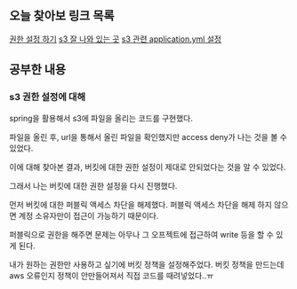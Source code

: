 ## 오늘 찾아보 링크 목록

[권한 설정 하기](https://overcome-the-limits.tistory.com/334)
[s3 잘 나와 있는 곳](https://inpa.tistory.com/entry/AWS-%F0%9F%93%9A-S3-%EB%B2%84%ED%82%B7-%EC%83%9D%EC%84%B1-%EC%82%AC%EC%9A%A9%EB%B2%95-%EC%8B%A4%EC%A0%84-%EA%B5%AC%EC%B6%95#)
[s3 관련 application.yml 설정](https://antdev.tistory.com/93)

## 공부한 내용

### s3 권한 설정에 대해

spring을 활용해서 s3에 파일을 올리는 코드를 구현했다.

파일을 올린 후, url을 통해서 올린 파일을 확인했지만 access deny가 나는 것을 볼 수 있었다.

이에 대해 찾아본 결과, 버킷에 대한 권한 설정이 제대로 안되었다는 것을 알 수 있었다.

그래서 나는 버킷에 대한 권한 설정을 다시 진행했다.

먼저 버킷에 대한 퍼블릭 액세스 차단을 해제했다. 퍼블릭 액세스 차단을 해제 하지 않으면 계정 소유자만이 접근이 가능하기 때문이다.

퍼블릭으로 권한을 해주면 문제는 아무나 그 오프젝트에 접근하여 write 등을 할 수 있게 된다.

내가 원하는 권한만 사용하고 싶기에 버킷 정책을 설정해주었다.
버킷 정책을 만드는데 aws 오류인지 정책이 안만들어져서 직접 코드를 때려넣었다..ㅠ
